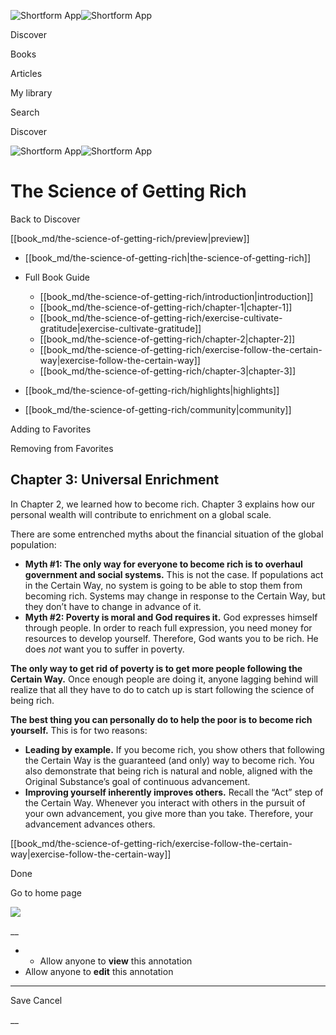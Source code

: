 ![Shortform App](/img/logo.36a2399e.svg)![Shortform App](/img/logo-dark.70c1b072.svg)

Discover

Books

Articles

My library

Search

Discover

![Shortform App](/img/logo.36a2399e.svg)![Shortform App](/img/logo-dark.70c1b072.svg)

# The Science of Getting Rich

Back to Discover

[[book_md/the-science-of-getting-rich/preview|preview]]

  * [[book_md/the-science-of-getting-rich|the-science-of-getting-rich]]
  * Full Book Guide

    * [[book_md/the-science-of-getting-rich/introduction|introduction]]
    * [[book_md/the-science-of-getting-rich/chapter-1|chapter-1]]
    * [[book_md/the-science-of-getting-rich/exercise-cultivate-gratitude|exercise-cultivate-gratitude]]
    * [[book_md/the-science-of-getting-rich/chapter-2|chapter-2]]
    * [[book_md/the-science-of-getting-rich/exercise-follow-the-certain-way|exercise-follow-the-certain-way]]
    * [[book_md/the-science-of-getting-rich/chapter-3|chapter-3]]
  * [[book_md/the-science-of-getting-rich/highlights|highlights]]
  * [[book_md/the-science-of-getting-rich/community|community]]



Adding to Favorites 

Removing from Favorites 

## Chapter 3: Universal Enrichment

In Chapter 2, we learned how to become rich. Chapter 3 explains how our personal wealth will contribute to enrichment on a global scale.

There are some entrenched myths about the financial situation of the global population:

  * **Myth #1: The only way for everyone to become rich is to overhaul government and social systems.** This is not the case. If populations act in the Certain Way, no system is going to be able to stop them from becoming rich. Systems may change in response to the Certain Way, but they don’t have to change in advance of it.
  * **Myth #2: Poverty is moral and God requires it.** God expresses himself through people. In order to reach full expression, you need money for resources to develop yourself. Therefore, God wants you to be rich. He does _not_ want you to suffer in poverty.



**The only way to get rid of poverty is to get more people following the Certain Way.** Once enough people are doing it, anyone lagging behind will realize that all they have to do to catch up is start following the science of being rich.

**The best thing you can personally do to help the poor is to become rich yourself.** This is for two reasons:

  * **Leading by example.** If you become rich, you show others that following the Certain Way is the guaranteed (and only) way to become rich. You also demonstrate that being rich is natural and noble, aligned with the Original Substance’s goal of continuous advancement. 
  * **Improving yourself inherently improves others.** Recall the “Act” step of the Certain Way. Whenever you interact with others in the pursuit of your own advancement, you give more than you take. Therefore, your advancement advances others.



[[book_md/the-science-of-getting-rich/exercise-follow-the-certain-way|exercise-follow-the-certain-way]]

Done

Go to home page 

![](https://bat.bing.com/action/0?ti=56018282&Ver=2&mid=087d1814-7328-418a-9f1a-e6dd89f7a4f8&sid=1711133063fa11eebdec89a8b8ae3bbc&vid=171147a063fa11eea7440fcfeb230d96&vids=0&msclkid=N&pi=0&lg=en-US&sw=800&sh=600&sc=24&nwd=1&tl=Shortform%20%7C%20Book&p=https%3A%2F%2Fwww.shortform.com%2Fapp%2Fbook%2Fthe-science-of-getting-rich%2Fchapter-3&r=&lt=344&evt=pageLoad&sv=1&rn=195536)

__

  *   * Allow anyone to **view** this annotation
  * Allow anyone to **edit** this annotation



* * *

Save Cancel

__



